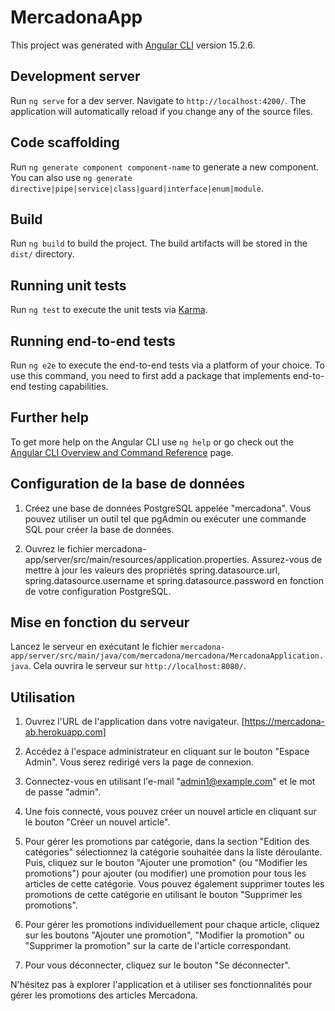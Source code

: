 # MercadonaApp

This project was generated with [Angular CLI](https://github.com/angular/angular-cli) version 15.2.6.

## Development server

Run `ng serve` for a dev server. Navigate to `http://localhost:4200/`. The application will automatically reload if you change any of the source files.

## Code scaffolding

Run `ng generate component component-name` to generate a new component. You can also use `ng generate directive|pipe|service|class|guard|interface|enum|module`.

## Build

Run `ng build` to build the project. The build artifacts will be stored in the `dist/` directory.

## Running unit tests

Run `ng test` to execute the unit tests via [Karma](https://karma-runner.github.io).

## Running end-to-end tests

Run `ng e2e` to execute the end-to-end tests via a platform of your choice. To use this command, you need to first add a package that implements end-to-end testing capabilities.

## Further help

To get more help on the Angular CLI use `ng help` or go check out the [Angular CLI Overview and Command Reference](https://angular.io/cli) page.

## Configuration de la base de données

1. Créez une base de données PostgreSQL appelée "mercadona". Vous pouvez utiliser un outil tel que pgAdmin ou exécuter une commande SQL pour créer la base de données.

2. Ouvrez le fichier mercadona-app/server/src/main/resources/application.properties. Assurez-vous de mettre à jour les valeurs des propriétés spring.datasource.url, spring.datasource.username et spring.datasource.password en fonction de votre configuration PostgreSQL.

## Mise en fonction du serveur

Lancez le serveur en exécutant le fichier `mercadona-app/server/src/main/java/com/mercadona/mercadona/MercadonaApplication.java`. Cela ouvrira le serveur sur `http://localhost:8080/`.

## Utilisation

1. Ouvrez l'URL de l'application dans votre navigateur. [https://mercadona-ab.herokuapp.com]

2. Accédez à l'espace administrateur en cliquant sur le bouton "Espace Admin". Vous serez redirigé vers la page de connexion.

3. Connectez-vous en utilisant l'e-mail "admin1@example.com" et le mot de passe "admin".

4. Une fois connecté, vous pouvez créer un nouvel article en cliquant sur le bouton "Créer un nouvel article".

5. Pour gérer les promotions par catégorie, dans la section "Edition des catégories" sélectionnez la catégorie souhaitée dans la liste déroulante. Puis, cliquez sur le bouton "Ajouter une promotion" (ou "Modifier les promotions") pour ajouter (ou modifier) une promotion pour tous les articles de cette catégorie. Vous pouvez également supprimer toutes les promotions de cette catégorie en utilisant le bouton "Supprimer les promotions".

6. Pour gérer les promotions individuellement pour chaque article, cliquez sur les boutons "Ajouter une promotion", "Modifier la promotion" ou "Supprimer la promotion" sur la carte de l'article correspondant.

7. Pour vous déconnecter, cliquez sur le bouton "Se déconnecter".

N'hésitez pas à explorer l'application et à utiliser ses fonctionnalités pour gérer les promotions des articles Mercadona.

